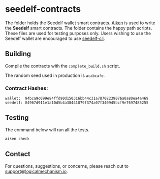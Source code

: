 # **seedelf-contracts**

The folder holds the Seedelf wallet smart contracts. [Aiken](https://aiken-lang.org/) is used to write the **Seedelf** smart contracts. The folder contains the happy path scripts. These files are used for testing purposes only. Users wishing to use the Seedelf wallet are encouraged to use [seedelf-cli](../seedelf-platform/README.md).

## Building

Compile the contracts with the `complete_build.sh` script. 

The random seed used in production is `acabcafe`.

### Contract Hashes:

```
wallet:  94bca9c099e84ffd90d150316bb44c31a78702239076a0a80ea4a469
seedelf: 84967d911e1a10d5b4a38441879f374a07f340945bcf9e7697485255
```

## Testing

The command below will run all the tests.
```bash
aiken check
```

## Contact

For questions, suggestions, or concerns, please reach out to support@logicalmechanism.io.